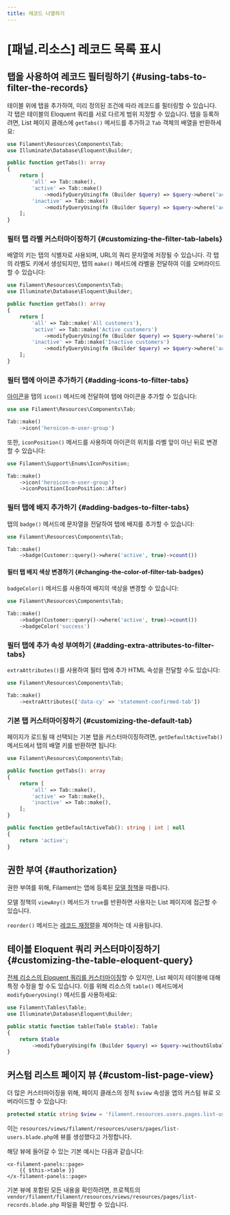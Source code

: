 ```yaml
---
title: 레코드 나열하기
---
```

# [패널.리소스] 레코드 목록 표시
## 탭을 사용하여 레코드 필터링하기 {#using-tabs-to-filter-the-records}

테이블 위에 탭을 추가하여, 미리 정의된 조건에 따라 레코드를 필터링할 수 있습니다. 각 탭은 테이블의 Eloquent 쿼리를 서로 다르게 범위 지정할 수 있습니다. 탭을 등록하려면, List 페이지 클래스에 `getTabs()` 메서드를 추가하고 `Tab` 객체의 배열을 반환하세요:

```php
use Filament\Resources\Components\Tab;
use Illuminate\Database\Eloquent\Builder;

public function getTabs(): array
{
    return [
        'all' => Tab::make(),
        'active' => Tab::make()
            ->modifyQueryUsing(fn (Builder $query) => $query->where('active', true)),
        'inactive' => Tab::make()
            ->modifyQueryUsing(fn (Builder $query) => $query->where('active', false)),
    ];
}
```

### 필터 탭 라벨 커스터마이징하기 {#customizing-the-filter-tab-labels}

배열의 키는 탭의 식별자로 사용되며, URL의 쿼리 문자열에 저장될 수 있습니다. 각 탭의 라벨도 키에서 생성되지만, 탭의 `make()` 메서드에 라벨을 전달하여 이를 오버라이드할 수 있습니다:

```php
use Filament\Resources\Components\Tab;
use Illuminate\Database\Eloquent\Builder;

public function getTabs(): array
{
    return [
        'all' => Tab::make('All customers'),
        'active' => Tab::make('Active customers')
            ->modifyQueryUsing(fn (Builder $query) => $query->where('active', true)),
        'inactive' => Tab::make('Inactive customers')
            ->modifyQueryUsing(fn (Builder $query) => $query->where('active', false)),
    ];
}
```

### 필터 탭에 아이콘 추가하기 {#adding-icons-to-filter-tabs}

[아이콘](https://blade-ui-kit.com/blade-icons?set=1#search)을 탭의 `icon()` 메서드에 전달하여 탭에 아이콘을 추가할 수 있습니다:

```php
use use Filament\Resources\Components\Tab;

Tab::make()
    ->icon('heroicon-m-user-group')
```

또한, `iconPosition()` 메서드를 사용하여 아이콘의 위치를 라벨 앞이 아닌 뒤로 변경할 수 있습니다:

```php
use Filament\Support\Enums\IconPosition;

Tab::make()
    ->icon('heroicon-m-user-group')
    ->iconPosition(IconPosition::After)
```

### 필터 탭에 배지 추가하기 {#adding-badges-to-filter-tabs}

탭의 `badge()` 메서드에 문자열을 전달하여 탭에 배지를 추가할 수 있습니다:

```php
use Filament\Resources\Components\Tab;

Tab::make()
    ->badge(Customer::query()->where('active', true)->count())
```

#### 필터 탭 배지 색상 변경하기 {#changing-the-color-of-filter-tab-badges}

`badgeColor()` 메서드를 사용하여 배지의 색상을 변경할 수 있습니다:

```php
use Filament\Resources\Components\Tab;

Tab::make()
    ->badge(Customer::query()->where('active', true)->count())
    ->badgeColor('success')
```

### 필터 탭에 추가 속성 부여하기 {#adding-extra-attributes-to-filter-tabs}

`extraAttributes()`를 사용하여 필터 탭에 추가 HTML 속성을 전달할 수도 있습니다:

```php
use Filament\Resources\Components\Tab;

Tab::make()
    ->extraAttributes(['data-cy' => 'statement-confirmed-tab'])
```

### 기본 탭 커스터마이징하기 {#customizing-the-default-tab}

페이지가 로드될 때 선택되는 기본 탭을 커스터마이징하려면, `getDefaultActiveTab()` 메서드에서 탭의 배열 키를 반환하면 됩니다:

```php
use Filament\Resources\Components\Tab;

public function getTabs(): array
{
    return [
        'all' => Tab::make(),
        'active' => Tab::make(),
        'inactive' => Tab::make(),
    ];
}

public function getDefaultActiveTab(): string | int | null
{
    return 'active';
}
```

## 권한 부여 {#authorization}

권한 부여를 위해, Filament는 앱에 등록된 [모델 정책](https://laravel.com/docs/authorization#creating-policies)을 따릅니다.

모델 정책의 `viewAny()` 메서드가 `true`를 반환하면 사용자는 List 페이지에 접근할 수 있습니다.

`reorder()` 메서드는 [레코드 재정렬](#reordering-records)을 제어하는 데 사용됩니다.

## 테이블 Eloquent 쿼리 커스터마이징하기 {#customizing-the-table-eloquent-query}

[전체 리소스의 Eloquent 쿼리를 커스터마이징](getting-started#customizing-the-resource-eloquent-query)할 수 있지만, List 페이지 테이블에 대해 특정 수정을 할 수도 있습니다. 이를 위해 리소스의 `table()` 메서드에서 `modifyQueryUsing()` 메서드를 사용하세요:

```php
use Filament\Tables\Table;
use Illuminate\Database\Eloquent\Builder;

public static function table(Table $table): Table
{
    return $table
        ->modifyQueryUsing(fn (Builder $query) => $query->withoutGlobalScopes());
}
```

## 커스텀 리스트 페이지 뷰 {#custom-list-page-view}

더 많은 커스터마이징을 위해, 페이지 클래스의 정적 `$view` 속성을 앱의 커스텀 뷰로 오버라이드할 수 있습니다:

```php
protected static string $view = 'filament.resources.users.pages.list-users';
```

이는 `resources/views/filament/resources/users/pages/list-users.blade.php`에 뷰를 생성했다고 가정합니다.

해당 뷰에 들어갈 수 있는 기본 예시는 다음과 같습니다:

```blade
<x-filament-panels::page>
    {{ $this->table }}
</x-filament-panels::page>
```

기본 뷰에 포함된 모든 내용을 확인하려면, 프로젝트의 `vendor/filament/filament/resources/views/resources/pages/list-records.blade.php` 파일을 확인할 수 있습니다.
